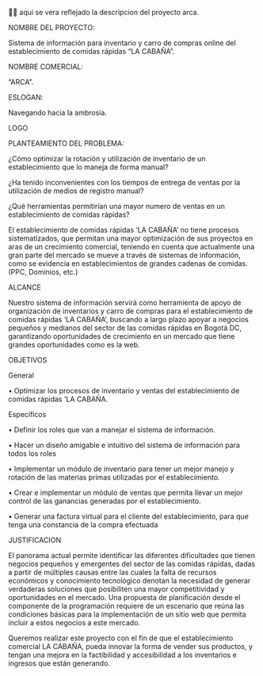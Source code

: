 👨‍💻 aqui se vera reflejado la descripcion del proyecto arca.

NOMBRE DEL PROYECTO:

Sistema de información para inventario y carro de compras online del establecimiento de comidas rápidas “LA CABAÑA”.

NOMBRE COMERCIAL:

“ARCA”.

ESLOGAN:

Navegando hacia la ambrosia.

LOGO

PLANTEAMIENTO DEL PROBLEMA:

¿Cómo optimizar la rotación y utilización de inventario de un establecimiento que lo maneja de forma manual?

¿Ha tenido inconvenientes con los tiempos de entrega de ventas por la utilización de medios de registro manual?

¿Qué herramientas permitirían una mayor numero de ventas en un establecimiento de comidas rápidas?

El establecimiento de comidas rápidas ‘LA CABAÑA’ no tiene procesos sistematizados, que permitan una mayor optimización de sus proyectos en aras de un crecimiento comercial, teniendo en cuenta que actualmente una gran parte del mercado se mueve a través de sistemas de información, como se evidencia en establecimientos de grandes cadenas de comidas. (PPC, Dominios, etc.)

ALCANCE

Nuestro sistema de información servirá como herramienta de apoyo de organización de inventarios y carro de compras para el establecimiento de comidas rápidas ‘LA CABAÑA’, buscando a largo plazo apoyar a negocios pequeños y medianos del sector de las comidas rápidas en Bogotá DC, garantizando oportunidades de crecimiento en un mercado que tiene grandes oportunidades como es la web.

OBJETIVOS

General

• Optimizar los procesos de inventario y ventas del establecimiento de comidas rápidas 'LA CABAÑA.

Específicos

• Definir los roles que van a manejar el sistema de información.

• Hacer un diseño amigable e intuitivo del sistema de información para todos los roles

• Implementar un módulo de inventario para tener un mejor manejo y rotación de las materias primas utilizadas por el establecimiento.

• Crear e implementar un módulo de ventas que permita llevar un mejor control de las ganancias generadas por el establecimiento.

• Generar una factura virtual para el cliente del establecimiento, para que tenga una constancia de la compra efectuada

JUSTIFICACION

El panorama actual permite identificar las diferentes dificultades que tienen negocios pequeños y emergentes del sector de las comidas rápidas, dadas a partir de múltiples causas entre las cuales la falta de recursos económicos y conocimiento tecnológico denotan la necesidad de generar verdaderas soluciones que posibiliten una mayor competitividad y oportunidades en el mercado. Una propuesta de planificación desde el componente de la programación requiere de un escenario que reúna las condiciones básicas para la implementación de un sitio web que permita incluir a estos negocios a este mercado.

Queremos realizar este proyecto con el fin de que el establecimiento comercial LA CABAÑA, pueda innovar la forma de vender sus productos, y tengan una mejora en la factibilidad y accesibilidad a los inventarios e ingresos que están generando.
